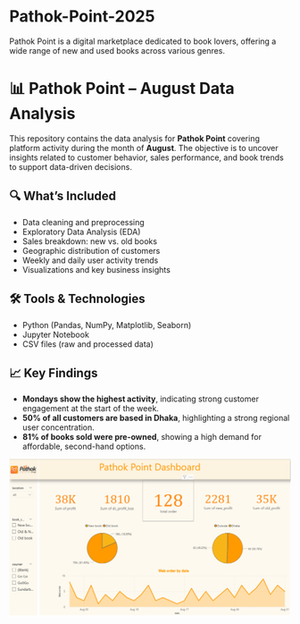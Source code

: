 # Pathok-Point-2025
Pathok Point is a digital marketplace dedicated to book lovers, offering a wide range of new and used books across various genres.
# 📊 Pathok Point – August Data Analysis

This repository contains the data analysis for **Pathok Point** covering platform activity during the month of **August**. 
The objective is to uncover insights related to customer behavior, sales performance, and book trends to support data-driven decisions.

## 🔍 What’s Included

- Data cleaning and preprocessing  
- Exploratory Data Analysis (EDA)  
- Sales breakdown: new vs. old books  
- Geographic distribution of customers  
- Weekly and daily user activity trends  
- Visualizations and key business insights

## 🛠 Tools & Technologies

- Python (Pandas, NumPy, Matplotlib, Seaborn)  
- Jupyter Notebook  
- CSV files (raw and processed data)

## 📈 Key Findings

- **Mondays show the highest activity**, indicating strong customer engagement at the start of the week.  
- **50% of all customers are based in Dhaka**, highlighting a strong regional user concentration.  
- **81% of books sold were pre-owned**, showing a high demand for affordable, second-hand options.

![image alt](https://github.com/Irakib98/Pathok-Point-2025/blob/b49506143aaf3fda0938420a0f3e3fcbf7e0456f/Screenshot%202025-10-05%20224633.png)

